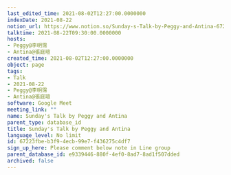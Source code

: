 ```yaml
---
last_edited_time: 2021-08-02T12:27:00.0000000
indexDate: 2021-08-22
notion_url: https://www.notion.so/Sunday-s-Talk-by-Peggy-and-Antina-67223fbeb3f94ecb99e7f436275c4df7
talktime: 2021-08-22T09:30:00.0000000
hosts:
- Peggy@李明霈
- Antina@張庭瑄
created_time: 2021-08-02T12:27:00.0000000
object: page
tags:
- Talk
- 2021-08-22
- Peggy@李明霈
- Antina@張庭瑄
software: Google Meet
meeting_link: ""
name: Sunday's Talk by Peggy and Antina
parent_type: database_id
title: Sunday's Talk by Peggy and Antina
language_level: No limit
id: 67223fbe-b3f9-4ecb-99e7-f436275c4df7
sign_up_here: Please comment below note in Line group
parent_database_id: e9339446-880f-4ef0-8ad7-8ad1f507dded
archived: false
---
```







